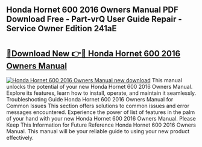 ## Honda Hornet 600 2016 Owners Manual PDF Download Free - Part-vrQ User Guide Repair - Service Owner Edition 241aE

# <h2><a href="http://bc4873.oget.top/?id=Honda+Hornet+600+2016+Owners+Manual">🔗Download New 👉🔴 Honda Hornet 600 2016 Owners Manual</a></h2>

[![Honda Hornet 600 2016 Owners Manual new download](https://i.imgur.com/5g1atiW.png)](http://bc4873.oget.top/?id=Honda+Hornet+600+2016+Owners+Manual)
This manual unlocks the potential of your new Honda Hornet 600 2016 Owners Manual. Explore its features, learn how to install, operate, and maintain it seamlessly. Troubleshooting Guide Honda Hornet 600 2016 Owners Manual for Common Issues This section offers solutions to common issues and error messages encountered. Experience the power of list of features in the palm of your hand with your new Honda Hornet 600 2016 Owners Manual. Please Keep This Information for Future Reference Honda Hornet 600 2016 Owners Manual. This manual will be your reliable guide to using your new product effectively.
